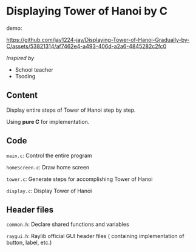 # Displaying Tower of Hanoi by C 

demo:

https://github.com/jay1224-jay/Displaying-Tower-of-Hanoi-Gradually-by-C/assets/53821314/af7462e4-a493-406d-a2a6-4845282c2fc0

*Inspired by*

- School teacher
- Tsoding 

## Content

Display entire steps of Tower of Hanoi step by step.

Using __pure C__ for implementation.

## Code

```main.c```: Control the entire program

```homeScreen.c```: Draw home screen

```tower.c```: Generate steps for accomplishing Tower of Hanoi

```display.c```: Display Tower of Hanoi

## Header files

```common.h```: Declare shared functions and variables

```raygui.h```: Raylib official GUI header files ( containing implementation of button, label, etc.)







